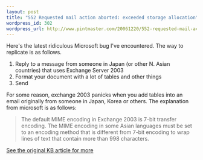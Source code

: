 ```yaml
--- 
layout: post
title: "552 Requested mail action aborted: exceeded storage allocation"
wordpress_id: 302
wordpress_url: http://www.pintmaster.com/20061220/552-requested-mail-action-aborted-exceeded-storage-allocation/
---
```

Here's the latest ridiculous Microsoft bug I've encountered. The way to replicate is as follows.

<ol>
	<li>Reply to a message from someone in Japan (or other N. Asian countries) that uses Exchange Server 2003</li>
	<li>Format your document with a lot of tables and other things</li>
	<li>Send</li>
</ol>

For some reason, exchange 2003 panicks when you add tables into an email originally from someone in Japan, Korea or others. The explanation from microsoft is as follows:

<blockquote>The default MIME encoding in Exchange 2003 is 7-bit transfer encoding. The MIME encoding in some Asian languages must be set to an encoding method that is different from 7-bit encoding to wrap lines of text that contain more than 998 characters.</blockquote>

<a href="http://support.microsoft.com/Default.aspx?kbid=885419">See the original KB article for more</a>
